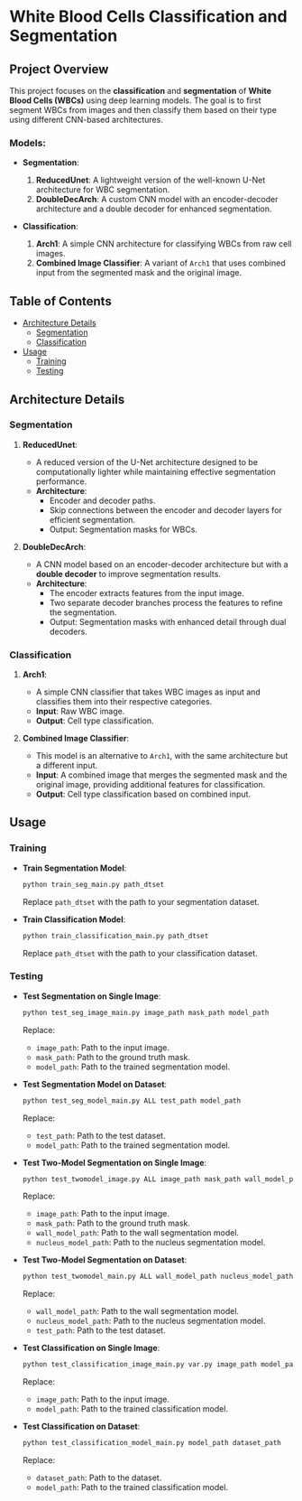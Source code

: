# White Blood Cells Classification and Segmentation

## Project Overview
This project focuses on the **classification** and **segmentation** of **White Blood Cells (WBCs)** using deep learning models. The goal is to first segment WBCs from images and then classify them based on their type using different CNN-based architectures.

### Models:
- **Segmentation**:  
  1. **ReducedUnet**: A lightweight version of the well-known U-Net architecture for WBC segmentation.
  2. **DoubleDecArch**: A custom CNN model with an encoder-decoder architecture and a double decoder for enhanced segmentation.
  
- **Classification**:  
  1. **Arch1**: A simple CNN architecture for classifying WBCs from raw cell images.
  2. **Combined Image Classifier**: A variant of `Arch1` that uses combined input from the segmented mask and the original image.

## Table of Contents
- [Architecture Details](#architecture-details)
  - [Segmentation](#segmentation)
  - [Classification](#classification)
- [Usage](#usage)
  - [Training](#training)
  - [Testing](#testing)
## Architecture Details

### Segmentation
1. **ReducedUnet**:
   - A reduced version of the U-Net architecture designed to be computationally lighter while maintaining effective segmentation performance.
   - **Architecture**: 
     - Encoder and decoder paths.
     - Skip connections between the encoder and decoder layers for efficient segmentation.
     - Output: Segmentation masks for WBCs.

2. **DoubleDecArch**:
   - A CNN model based on an encoder-decoder architecture but with a **double decoder** to improve segmentation results.
   - **Architecture**: 
     - The encoder extracts features from the input image.
     - Two separate decoder branches process the features to refine the segmentation.
     - Output: Segmentation masks with enhanced detail through dual decoders.

### Classification
1. **Arch1**:
   - A simple CNN classifier that takes WBC images as input and classifies them into their respective categories.
   - **Input**: Raw WBC image.
   - **Output**: Cell type classification.

2. **Combined Image Classifier**:
   - This model is an alternative to `Arch1`, with the same architecture but a different input.
   - **Input**: A combined image that merges the segmented mask and the original image, providing additional features for classification.
   - **Output**: Cell type classification based on combined input.


## Usage

### Training
- **Train Segmentation Model**:
  ```bash
  python train_seg_main.py path_dtset
  ```
  Replace `path_dtset` with the path to your segmentation dataset.

- **Train Classification Model**:
  ```bash
  python train_classification_main.py path_dtset
  ```
  Replace `path_dtset` with the path to your classification dataset.

### Testing
- **Test Segmentation on Single Image**:
  ```bash
  python test_seg_image_main.py image_path mask_path model_path
  ```
  Replace:
  - `image_path`: Path to the input image.
  - `mask_path`: Path to the ground truth mask.
  - `model_path`: Path to the trained segmentation model.

- **Test Segmentation Model on Dataset**:
  ```bash
  python test_seg_model_main.py ALL test_path model_path
  ```
  Replace:
  - `test_path`: Path to the test dataset.
  - `model_path`: Path to the trained segmentation model.

- **Test Two-Model Segmentation on Single Image**:
  ```bash
  python test_twomodel_image.py ALL image_path mask_path wall_model_path nucleus_model_path
  ```
  Replace:
  - `image_path`: Path to the input image.
  - `mask_path`: Path to the ground truth mask.
  - `wall_model_path`: Path to the wall segmentation model.
  - `nucleus_model_path`: Path to the nucleus segmentation model.

- **Test Two-Model Segmentation on Dataset**:
  ```bash
  python test_twomodel_main.py ALL wall_model_path nucleus_model_path test_path
  ```
  Replace:
  - `wall_model_path`: Path to the wall segmentation model.
  - `nucleus_model_path`: Path to the nucleus segmentation model.
  - `test_path`: Path to the test dataset.

- **Test Classification on Single Image**:
  ```bash
  python test_classification_image_main.py var.py image_path model_path
  ```
  Replace:
  - `image_path`: Path to the input image.
  - `model_path`: Path to the trained classification model.

- **Test Classification on Dataset**:
  ```bash
  python test_classification_model_main.py model_path dataset_path
  ```
  Replace:
  - `dataset_path`: Path to the dataset.
  - `model_path`: Path to the trained classification model.
